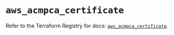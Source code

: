 # `aws_acmpca_certificate`

Refer to the Terraform Registry for docs: [`aws_acmpca_certificate`](https://registry.terraform.io/providers/hashicorp/aws/5.50.0/docs/resources/acmpca_certificate).
